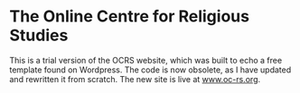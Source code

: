 # The Online Centre for Religious Studies

This is a trial version of the OCRS website, which was built to echo a free template found on Wordpress. The code is now obsolete, as I have updated and rewritten it from scratch. The new site is live at www.oc-rs.org.
